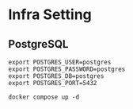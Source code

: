 # Infra Setting

## PostgreSQL

```
export POSTGRES_USER=postgres
export POSTGRES_PASSWORD=postgres
export POSTGRES_DB=postgres
export POSTGRES_PORT=5432

docker compose up -d
```